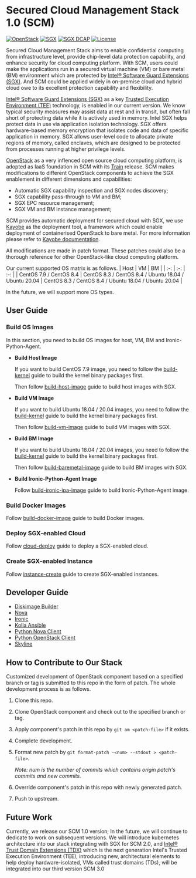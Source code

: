 # Secured Cloud Management Stack 1.0 (SCM)
[![OpenStack](https://img.shields.io/badge/openstack-train-blue.svg?logo=openstack)](https://www.openstack.org/software/train/)
[![SGX](https://img.shields.io/badge/SGX-2.15.1-blue.svg)](https://github.com/intel/linux-sgx/tree/sgx_2.15.1)
[![SGX DCAP](https://img.shields.io/badge/SGX%20DCAP-1.12.1-blue.svg)](https://github.com/intel/SGXDataCenterAttestationPrimitives/tree/DCAP_1.12.1)
[![License](https://img.shields.io/badge/License-Apache%202.0-brightgreen.svg)](https://opensource.org/licenses/Apache-2.0)

Secured Cloud Management Stack aims to enable confidential computing from infrastructure level, provide chip-level data protection capability, and enhance security for cloud computing platform. With SCM, users could make the applications run in a secured virtual machine (VM) or bare metal (BM) environment which are protected by [Intel® Software Guard Extensions (SGX)](https://www.intel.com/content/www/us/en/developer/tools/software-guard-extensions/overview.html). And SCM could be applied widely in on-premise cloud and hybrid cloud owe to its excellent protection capability and flexibility.

[Intel® Software Guard Extensions (SGX)](https://www.intel.com/content/www/us/en/developer/tools/software-guard-extensions/overview.html) as a key [Trusted Execution Environment (TEE)](https://en.wikipedia.org/wiki/Trusted_execution_environment) technology, is enabled in our current version. We know typical security measures may assist data at rest and in transit, but often fall short of protecting data while it is actively used in memory. Intel SGX helps protect data in use via application isolation technology. SGX offers hardware-based memory encryption that isolates code and data of specific application in memory. SGX allows user-level code to allocate private regions of memory, called enclaves, which are designed to be protected from processes running at higher privilege levels. 	

[OpenStack](https://opendev.org/openstack) as a very inflenced open source cloud computing platform, is adopted as IaaS foundation in SCM with its [Train](https://www.openstack.org/software/train/) release. SCM makes modifications to different OpenStack components to achieve the SGX enablement in different dimensions and capabilities:
- Automatic SGX capability inspection and SGX nodes discovery;
- SGX capability pass-through to VM and BM;
- SGX EPC resource management;
- SGX VM and BM instance management;

SCM provides automatic deployment for secured cloud with SGX, we use [Kayobe](https://github.com/openstack/kayobe/tree/train-eol) as the deployment tool, a framework which could enable deployment of containerised OpenStack to bare metal. For more information please refer to [Kayobe documentation](https://docs.openstack.org/kayobe/train/).

All modifications are made in patch format. These patches could also be a thorough reference for other OpenStack-like cloud computing platform.

Our current supported OS matrix is as follows.
| Host | VM | BM |
| :-: | :-: | :-: |
| CentOS 7.9 / CentOS 8.4 | CentOS 8.3 / CentOS 8.4 / Ubuntu 18.04 / Ubuntu 20.04 | CentOS 8.3 / CentOS 8.4 / Ubuntu 18.04 / Ubuntu 20.04 |

In the future, we will support more OS types.

## User Guide

### Build OS Images
In this section, you need to build OS images for host, VM, BM and Ironic-Python-Agent.

* **Build Host Image**

  If you want to build CentOS 7.9 image, you need to follow the [build-kernel](./doc/user-guide/kernel.md) guide to build the kernel binary packages first.

  Then follow [build-host-image](./doc/user-guide/build-host-image.md) guide to build host images with SGX.

* **Build VM Image**

  If you want to build Ubuntu 18.04 / 20.04 images, you need to follow the [build-kernel](./doc/user-guide/kernel.md) guide to build the kernel binary packages first.

  Then follow [build-vm-image](./doc/user-guide/build-vm-image.md) guide to build VM images with SGX.

* **Build BM Image**

  If you want to build Ubuntu 18.04 / 20.04 images, you need to follow the [build-kernel](./doc/user-guide/kernel.md) guide to build the kernel binary packages first.

  Then follow [build-baremetal-image](./doc/user-guide/build-baremetal-image.md) guide to build BM images with SGX.

* **Build Ironic-Python-Agent Image**

  Follow [build-ironic-ipa-image](./doc/user-guide/build-ironic-ipa-image.md) guide to build Ironic-Python-Agent image.

### Build Docker Images

Follow [build-docker-image](./doc/user-guide/build-docker-image.md) guide to build Docker images.

### Deploy SGX-enabled Cloud

Follow [cloud-deploy](./doc/user-guide/cloud_deploy.md) guide to deploy a SGX-enabled cloud.

### Create SGX-enabled Instance

Follow [instance-create](./doc/user-guide/instance_create.md) guide to create SGX-enabled instances.

## Developer Guide

- [Diskimage Builder](./doc/developer-guide/diskimage-builder.md)
- [Nova](./doc/developer-guide/nova.md)
- [Ironic](./doc/developer-guide/ironic.md)
- [Kolla Ansible](./doc/developer-guide/kolla-ansible.md)
- [Python Nova Client](./doc/developer-guide/python-novaclient.md)
- [Python OpenStack Client](./doc/developer-guide/python-openstackclient.md)
- [Skyline](./doc/developer-guide/skyline.md)

## How to Contribute to Our Stack

Customized development of OpenStack component based on a specified branch or tag
is submitted to this repo in the form of patch.
The whole development process is as follows.

1. Clone this repo.

2. Clone OpenStack component and check out to the specified branch or tag.

3. Apply component's patch in this repo by `git am <patch-file>` if it exists.

4. Complete development.

5. Format new patch by `git format-patch -<num> --stdout > <patch-file>`.

    *Note: num is the number of commits which contains origin patch's commits and new commits.*

6. Override component's patch in this repo with newly generated patch.

7. Push to upstream.



## Future Work
Currently, we release our SCM 1.0 version; In the future, we will continue to dedicate to work on subsequent versions. We will introduce kubernetes architecture into our stack integrating with SGX for SCM 2.0, and [Intel® Trust Domain Extensions (TDX)](https://www.intel.com/content/www/us/en/developer/articles/technical/intel-trust-domain-extensions.html) which is the next generation Intel's Trusted Execution Environment (TEE), introducing new, architectural elements to help deploy hardware-isolated, VMs called trust domains (TDs), will be integrated into our third version SCM 3.0
